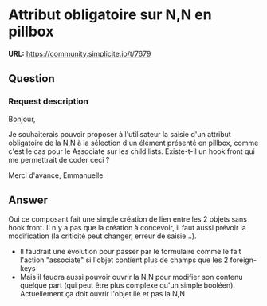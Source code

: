 # Attribut obligatoire sur N,N en pillbox

**URL:** https://community.simplicite.io/t/7679

## Question
### Request description

Bonjour,

Je souhaiterais pouvoir proposer à l'utilisateur la saisie d'un attribut obligatoire de la N,N à la sélection d'un élément présenté en pillbox, comme c'est le cas pour le Associate sur les child lists.
Existe-t-il un hook front qui me permettrait de coder ceci ?

Merci d'avance,
Emmanuelle

## Answer
Oui ce composant fait une simple création de lien entre les 2 objets sans hook front.
Il n'y a pas que la création à concevoir, il faut aussi prévoir la modification (la criticité peut changer, erreur de saisie...).

- Il faudrait une évolution pour passer par le formulaire comme le fait l'action "associate" si l'objet contient plus de champs que les 2 foreign-keys
- Mais il faudra aussi pouvoir ouvrir la N,N pour modifier son contenu quelque part (qui peut être plus complexe qu'un simple booléen). Actuellement ça doit ouvrir l'objet lié et pas la N,N
